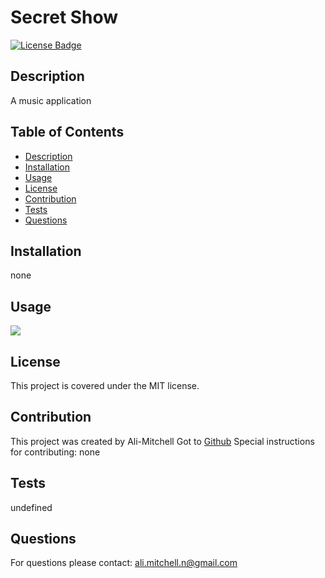 # Secret Show

  [![License Badge](https://img.shields.io/badge/license-MIT-blue.svg)](#license)

  ## Description
  A music application
  ## Table of Contents
  * [Description](#description)
  * [Installation](#installation)
  * [Usage](#usage)
  * [License](#license)
  * [Contribution](#contribution)
  * [Tests](#tests)
  * [Questions](#questions)
  
  ## Installation 
  none
  ## Usage
  ![](https://user-images.githubusercontent.com/79678327/116837903-8084fb00-ab89-11eb-9806-6e462a47eebc.png)
  ## License
  This project is covered under the MIT license.
  ## Contribution
  This project was created by Ali-Mitchell Got to [Github](https://www.github.com/undefined)
  Special instructions for contributing:
  none
  ## Tests
  undefined
  ## Questions
  For questions please contact: ali.mitchell.n@gmail.com
